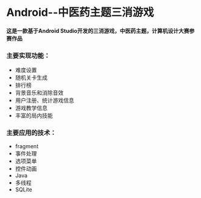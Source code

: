 # Android--中医药主题三消游戏
#### 这是一款基于Android Studio开发的三消游戏，中医药主题，计算机设计大赛参赛作品
### 主要实现功能：
- 难度设置
- 随机关卡生成
- 排行榜
- 背景音乐和消除音效
- 用户注册、统计游戏信息
- 游戏教学信息
- 丰富的局内技能
### 主要应用的技术：
- fragment
- 事件处理
- 选项菜单
- 控件动画
- Java
- 多线程
- SQLite
